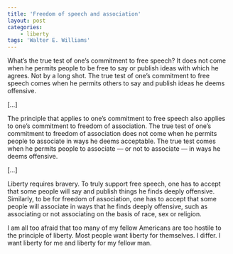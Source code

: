 ```yaml
---
title: 'Freedom of speech and association'
layout: post
categories:
    - liberty
tags: 'Walter E. Williams'
---
```


What’s the true test of one’s commitment to free speech? It does not come when he permits people to be free to say or publish ideas with which he agrees. Not by a long shot. The true test of one’s commitment to free speech comes when he permits others to say and publish ideas he deems offensive.  
   
\[…\]

The principle that applies to one’s commitment to free speech also applies to one’s commitment to freedom of association. The true test of one’s commitment to freedom of association does not come when he permits people to associate in ways he deems acceptable. The true test comes when he permits people to associate — or not to associate — in ways he deems offensive.

\[…\]

Liberty requires bravery. To truly support free speech, one has to accept that some people will say and publish things he finds deeply offensive. Similarly, to be for freedom of association, one has to accept that some people will associate in ways that he finds deeply offensive, such as associating or not associating on the basis of race, sex or religion.

I am all too afraid that too many of my fellow Americans are too hostile to the principle of liberty. Most people want liberty for themselves. I differ. I want liberty for me and liberty for my fellow man.